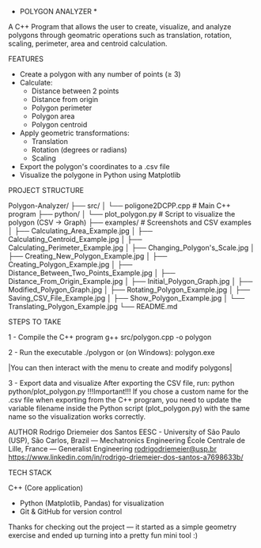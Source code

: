 * POLYGON ANALYZER *

A C++ Program that allows the user to create, visualize, and analyze polygons through geomatric operations such as translation, rotation, scaling, perimeter, area and centroid calculation.

FEATURES
 - Create a polygon with any number of points (≥ 3)
 - Calculate:
     - Distance between 2 points
     - Distance from origin
     - Polygon perimeter
     - Polygon area
     - Polygon centroid
- Apply geometric transformations:
     - Translation
     - Rotation (degrees or radians)
     - Scaling
- Export the polygon's coordinates to a .csv file
- Visualize the polygone in Python using Matplotlib

PROJECT STRUCTURE

Polygon-Analyzer/
├── src/
│ └── poligone2DCPP.cpp # Main C++ program
├── python/
│ └── plot_polygon.py # Script to visualize the polygon (CSV → Graph)
├── examples/ # Screenshots and CSV examples
│ ├── Calculating_Area_Example.jpg
│ ├── Calculating_Centroid_Example.jpg
│ ├── Calculating_Perimeter_Example.jpg
│ ├── Changing_Polygon's_Scale.jpg
│ ├── Creating_New_Polygon_Example.jpg
│ ├── Creating_Polygon_Example.jpg
│ ├── Distance_Between_Two_Points_Example.jpg
│ ├── Distance_From_Origin_Example.jpg
│ ├── Initial_Polygon_Graph.jpg
│ ├── Modified_Polygon_Graph.jpg
│ ├── Rotating_Polygon_Example.jpg
│ ├── Saving_CSV_File_Example.jpg
│ ├── Show_Polygon_Example.jpg
│ └── Translating_Polygon_Example.jpg
└── README.md

STEPS TO TAKE

1 - Compile the C++ program
g++ src/polygon.cpp -o polygon

2 - Run the executable
./polygon
or (on Windows):
polygon.exe

|You can then interact with the menu to create and modify polygons|

3 - Export data and visualize
After exporting the CSV file, run:
python python/plot_polygon.py
!!!Important!!!
If you chose a custom name for the .csv file when exporting from the C++ program, you need to update the variable filename inside the Python script (plot_polygon.py) with the same name so the visualization works correctly.

AUTHOR
Rodrigo Driemeier dos Santos
EESC - University of São Paulo (USP), São Carlos, Brazil — Mechatronics Engineering
École Centrale de Lille, France — Generalist Engineering
rodrigodriemeier@usp.br
https://www.linkedin.com/in/rodrigo-driemeier-dos-santos-a7698633b/

TECH STACK

C++ (Core application)
   - Python (Matplotlib, Pandas) for visualization
   - Git & GitHub for version control

Thanks for checking out the project — it started as a simple geometry exercise and ended up turning into a pretty fun mini tool :)
